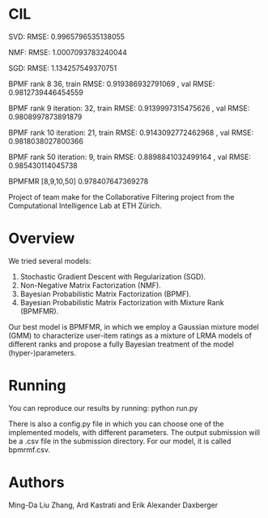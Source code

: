 # CIL

SVD:
RMSE: 0.9965796535138055

NMF:
RMSE: 1.0007093783240044

SGD:
RMSE: 1.134257549370751

BPMF rank 8
36, train RMSE: 0.919386932791069 , val RMSE: 0.9812739446454559 

BPMF rank 9
iteration: 32, train RMSE: 0.9139997315475626 , val RMSE: 0.9808997873891879 

BPMF rank 10
iteration: 21, train RMSE: 0.9143092772462968 , val RMSE: 0.9818038027800366 

BPMF rank 50
iteration: 9, train RMSE: 0.8898841032499164 , val RMSE: 0.985430114045738 

BPMFMR
[8,9,10,50] 0.978407647369278

Project of team make for the Collaborative Filtering project from the Computational Intelligence Lab at ETH Zürich.

# Overview 
We tried several models:
1. Stochastic Gradient Descent with Regularization (SGD).
2. Non-Negative Matrix Factorization (NMF).
3. Bayesian Probabilistic Matrix Factorization (BPMF).
4. Bayesian Probabilistic Matrix Factorization with Mixture Rank (BPMFMR).

Our best model is BPMFMR, in which we employ a  Gaussian  mixture  model (GMM)  to characterize  user-item ratings as a mixture of LRMA models of  different ranks and propose a fully Bayesian treatment of the model (hyper-)parameters. 

# Running
You can reproduce our results by running:
python run.py

There is also a config.py file in which you can choose one of the implemented models, with different parameters.
The output submission will be a .csv file in the submission directory. For our model, it is called bpmrmf.csv.

# Authors
Ming-Da Liu Zhang, Ard Kastrati and Erik Alexander Daxberger


